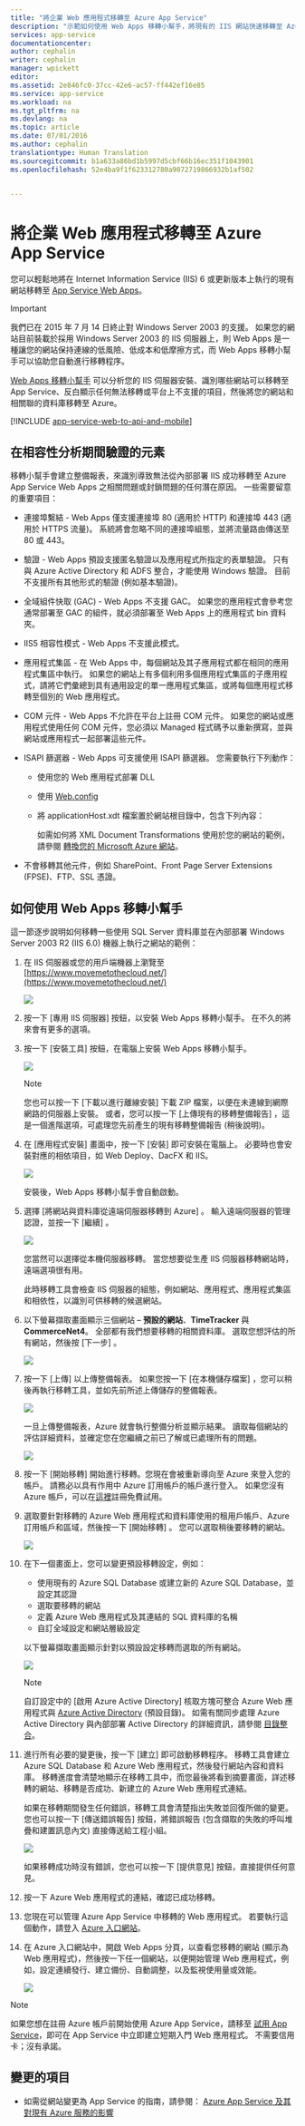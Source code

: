 ```yaml
---
title: "將企業 Web 應用程式移轉至 Azure App Service"
description: "示範如何使用 Web Apps 移轉小幫手，將現有的 IIS 網站快速移轉至 Azure App Service Web Apps"
services: app-service
documentationcenter: 
author: cephalin
writer: cephalin
manager: wpickett
editor: 
ms.assetid: 2e846fc0-37cc-42e6-ac57-ff442ef16e85
ms.service: app-service
ms.workload: na
ms.tgt_pltfrm: na
ms.devlang: na
ms.topic: article
ms.date: 07/01/2016
ms.author: cephalin
translationtype: Human Translation
ms.sourcegitcommit: b1a633a86bd1b5997d5cbf66b16ec351f1043901
ms.openlocfilehash: 52e4ba9f1f623312780a9072719866932b1af502


---
```

# <a name="migrate-an-enterprise-web-app-to-azure-app-service"></a>將企業 Web 應用程式移轉至 Azure App Service
您可以輕鬆地將在 Internet Information Service (IIS) 6 或更新版本上執行的現有網站移轉至 [App Service Web Apps](http://go.microsoft.com/fwlink/?LinkId=529714)。 

> [!IMPORTANT]
> 我們已在 2015 年 7 月 14 日終止對 Windows Server 2003 的支援。 如果您的網站目前裝載於採用 Windows Server 2003 的 IIS 伺服器上，則 Web Apps 是一種讓您的網站保持連線的低風險、低成本和低摩擦方式，而 Web Apps 移轉小幫手可以協助您自動進行移轉程序。 
> 
> 

[Web Apps 移轉小幫手](https://www.movemetothecloud.net/) 可以分析您的 IIS 伺服器安裝、識別哪些網站可以移轉至 App Service、反白顯示任何無法移轉或平台上不支援的項目，然後將您的網站和相關聯的資料庫移轉至 Azure。

[!INCLUDE [app-service-web-to-api-and-mobile](../../includes/app-service-web-to-api-and-mobile.md)]

## <a name="elements-verified-during-compatibility-analysis"></a>在相容性分析期間驗證的元素
移轉小幫手會建立整備報表，來識別導致無法從內部部署 IIS 成功移轉至 Azure App Service Web Apps 之相關問題或封鎖問題的任何潛在原因。 一些需要留意的重要項目：

* 連接埠繫結 - Web Apps 僅支援連接埠 80 (適用於 HTTP) 和連接埠 443 (適用於 HTTPS 流量)。 系統將會忽略不同的連接埠組態，並將流量路由傳送至 80 或 443。 
* 驗證 - Web Apps 預設支援匿名驗證以及應用程式所指定的表單驗證。 只有與 Azure Active Directory 和 ADFS 整合，才能使用 Windows 驗證。 目前不支援所有其他形式的驗證 (例如基本驗證)。 
* 全域組件快取 (GAC) - Web Apps 不支援 GAC。 如果您的應用程式會參考您通常部署至 GAC 的組件，就必須部署至 Web Apps 上的應用程式 bin 資料夾。 
* IIS5 相容性模式 - Web Apps 不支援此模式。 
* 應用程式集區 - 在 Web Apps 中，每個網站及其子應用程式都在相同的應用程式集區中執行。 如果您的網站上有多個利用多個應用程式集區的子應用程式，請將它們彙總到具有通用設定的單一應用程式集區，或將每個應用程式移轉至個別的 Web 應用程式。
* COM 元件 - Web Apps 不允許在平台上註冊 COM 元件。 如果您的網站或應用程式使用任何 COM 元件，您必須以 Managed 程式碼予以重新撰寫，並與網站或應用程式一起部署這些元件。
* ISAPI 篩選器 - Web Apps 可支援使用 ISAPI 篩選器。 您需要執行下列動作：
  
  * 使用您的 Web 應用程式部署 DLL 
  * 使用 [Web.config](http://www.iis.net/configreference/system.webserver/isapifilters)
  * 將 applicationHost.xdt 檔案置於網站根目錄中，包含下列內容：
    
      <?xml version="1.0"?>
    
      <configuration xmlns:xdt="http://schemas.microsoft.com/XML-Document-Transform">
      <configSections>
          <sectionGroup name="system.webServer">
            <section name="isapiFilters" xdt:Transform="SetAttributes(overrideModeDefault)" overrideModeDefault="Allow" />
          </sectionGroup>
        </configSections>
      </configuration>
    
    如需如何將 XML Document Transformations 使用於您的網站的範例，請參閱 [轉換您的 Microsoft Azure 網站](http://blogs.msdn.com/b/waws/archive/2014/06/17/transform-your-microsoft-azure-web-site.aspx)。
* 不會移轉其他元件，例如 SharePoint、Front Page Server Extensions (FPSE)、FTP、SSL 憑證。

## <a name="how-to-use-the-web-apps-migration-assistant"></a>如何使用 Web Apps 移轉小幫手
這一節逐步說明如何移轉一些使用 SQL Server 資料庫並在內部部署 Windows Server 2003 R2 (IIS 6.0) 機器上執行之網站的範例：

1. 在 IIS 伺服器或您的用戶端機器上瀏覽至 [https://www.movemetothecloud.net/](https://www.movemetothecloud.net/) 
   
   ![](./media/web-sites-migration-from-iis-server/migration-tool-homepage.png)
2. 按一下 [專用 IIS 伺服器]  按鈕，以安裝 Web Apps 移轉小幫手。 在不久的將來會有更多的選項。 
3. 按一下 [安裝工具]  按鈕，在電腦上安裝 Web Apps 移轉小幫手。
   
   ![](./media/web-sites-migration-from-iis-server/install-page.png)
   
   > [!NOTE]
   > 您也可以按一下 [下載以進行離線安裝] 下載 ZIP 檔案，以便在未連線到網際網路的伺服器上安裝。 或者，您可以按一下 [上傳現有的移轉整備報告] ，這是一個進階選項，可處理您先前產生的現有移轉整備報告 (稍後說明)。
   > 
   > 
4. 在 [應用程式安裝] 畫面中，按一下 [安裝] 即可安裝在電腦上。 必要時也會安裝對應的相依項目，如 Web Deploy、DacFX 和 IIS。 
   
   ![](./media/web-sites-migration-from-iis-server/install-progress.png)
   
   安裝後，Web Apps 移轉小幫手會自動啟動。
5. 選擇 [將網站與資料庫從遠端伺服器移轉到 Azure] 。 輸入遠端伺服器的管理認證，並按一下 [繼續] 。 
   
   ![](./media/web-sites-migration-from-iis-server/migrate-from-remote.png)
   
   您當然可以選擇從本機伺服器移轉。 當您想要從生產 IIS 伺服器移轉網站時，遠端選項很有用。
   
   此時移轉工具會檢查 IIS 伺服器的組態，例如網站、應用程式、應用程式集區和相依性，以識別可供移轉的候選網站。 
6. 以下螢幕擷取畫面顯示三個網站 – **預設的網站**、**TimeTracker** 與 **CommerceNet4**。 全部都有我們想要移轉的相關資料庫。 選取您想評估的所有網站，然後按 [下一步] 。
   
   ![](./media/web-sites-migration-from-iis-server/select-migration-candidates.png)
7. 按一下 [上傳]  以上傳整備報表。 如果您按一下 [在本機儲存檔案] ，您可以稍後再執行移轉工具，並如先前所述上傳儲存的整備報表。
   
   ![](./media/web-sites-migration-from-iis-server/upload-readiness-report.png)
   
   一旦上傳整備報表，Azure 就會執行整備分析並顯示結果。 讀取每個網站的評估詳細資料，並確定您在您繼續之前已了解或已處理所有的問題。 
   
   ![](./media/web-sites-migration-from-iis-server/readiness-assessment.png)
8. 按一下 [開始移轉] 開始進行移轉。您現在會被重新導向至 Azure 來登入您的帳戶。 請務必以具有作用中 Azure 訂用帳戶的帳戶進行登入。 如果您沒有 Azure 帳戶，可以在[這裡](https://azure.microsoft.com/pricing/free-trial/?WT.srch=1&WT.mc_ID=SEM_)註冊免費試用。 
9. 選取要針對移轉的 Azure Web 應用程式和資料庫使用的租用戶帳戶、Azure 訂用帳戶和區域，然後按一下 [開始移轉] 。 您可以選取稍後要移轉的網站。
   
   ![](./media/web-sites-migration-from-iis-server/choose-tenant-account.png)
10. 在下一個畫面上，您可以變更預設移轉設定，例如：
    
    * 使用現有的 Azure SQL Database 或建立新的 Azure SQL Database，並設定其認證
    * 選取要移轉的網站
    * 定義 Azure Web 應用程式及其連結的 SQL 資料庫的名稱
    * 自訂全域設定和網站層級設定
    
    以下螢幕擷取畫面顯示針對以預設設定移轉而選取的所有網站。
    
    ![](./media/web-sites-migration-from-iis-server/migration-settings.png)
    
    > [!NOTE]
    > 自訂設定中的 [啟用 Azure Active Directory] 核取方塊可整合 Azure Web 應用程式與 [Azure Active Directory](../active-directory/active-directory-whatis.md) (預設目錄)。 如需有關同步處理 Azure Active Directory 與內部部署 Active Directory 的詳細資訊，請參閱 [目錄整合](http://msdn.microsoft.com/library/jj573653)。
    > 
    > 
11. 進行所有必要的變更後，按一下 [建立]  即可啟動移轉程序。 移轉工具會建立 Azure SQL Database 和 Azure Web 應用程式，然後發行網站內容和資料庫。 移轉進度會清楚地顯示在移轉工具中，而您最後將看到摘要畫面，詳述移轉的網站、移轉是否成功、新建立的 Azure Web 應用程式連結。 
    
    如果在移轉期間發生任何錯誤，移轉工具會清楚指出失敗並回復所做的變更。 您也可以按一下 [傳送錯誤報告]  按鈕，將錯誤報告 (包含擷取的失敗的呼叫堆疊和建置訊息內文) 直接傳送給工程小組。 
    
    ![](./media/web-sites-migration-from-iis-server/migration-error-report.png)
    
    如果移轉成功時沒有錯誤，您也可以按一下 [提供意見]  按鈕，直接提供任何意見。 
12. 按一下 Azure Web 應用程式的連結，確認已成功移轉。
13. 您現在可以管理 Azure App Service 中移轉的 Web 應用程式。 若要執行這個動作，請登入 [Azure 入口網站](https://portal.azure.com)。
14. 在 Azure 入口網站中，開啟 Web Apps 分頁，以查看您移轉的網站 (顯示為 Web 應用程式)，然後按一下任一個網站，以便開始管理 Web 應用程式，例如，設定連續發行、建立備份、自動調整，以及監視使用量或效能。
    
    ![](./media/web-sites-migration-from-iis-server/TimeTrackerMigrated.png)

> [!NOTE]
> 如果您想在註冊 Azure 帳戶前開始使用 Azure App Service，請移至 [試用 App Service](https://azure.microsoft.com/try/app-service/)，即可在 App Service 中立即建立短期入門 Web 應用程式。 不需要信用卡；沒有承諾。
> 
> 

## <a name="whats-changed"></a>變更的項目
* 如需從網站變更為 App Service 的指南，請參閱： [Azure App Service 及其對現有 Azure 服務的影響](http://go.microsoft.com/fwlink/?LinkId=529714)




<!--HONumber=Jan17_HO3-->


